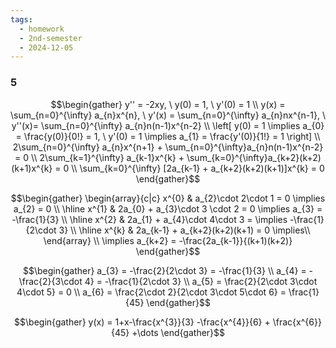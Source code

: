 ```yaml
---
tags:
  - homework
  - 2nd-semester
  - 2024-12-05
---
```


### 5

$$\begin{gather}
y'' = -2xy, \ y(0) = 1, \ y'(0) = 1 \\
y(x) = \sum_{n=0}^{\infty} a_{n}x^{n}, \ y'(x) = \sum_{n=0}^{\infty} a_{n}nx^{n-1}, \ y''(x)=  \sum_{n=0}^{\infty} a_{n}n(n-1)x^{n-2} \\
\left[ y(0) = 1 \implies a_{0} = \frac{y(0)}{0!} = 1, \ y'(0) = 1 \implies a_{1} = \frac{y'(0)}{1!} = 1 \right] \\
2\sum_{n=0}^{\infty} a_{n}x^{n+1} + \sum_{n=0}^{\infty}a_{n}n(n-1)x^{n-2} = 0 \\
2\sum_{k=1}^{\infty} a_{k-1}x^{k} + \sum_{k=0}^{\infty}a_{k+2}(k+2)(k+1)x^{k} = 0 \\
\sum_{k=0}^{\infty} [2a_{k-1} + a_{k+2}(k+2)(k+1)]x^{k} = 0
\end{gather}$$

$$\begin{gather}
\begin{array}{c|c}
x^{0} & a_{2}\cdot 2\cdot 1 = 0 \implies a_{2} = 0 \\
\hline x^{1} & 2a_{0} + a_{3}\cdot 3 \cdot 2 = 0 \implies a_{3} = -\frac{1}{3} \\
\hline x^{2} & 2a_{1} + a_{4}\cdot 4\cdot 3 = \implies -\frac{1}{2\cdot 3} \\ 
\hline x^{k} & 2a_{k-1} + a_{k+2}(k+2)(k+1) = 0 \implies\\
\end{array} \\
\implies a_{k+2} = -\frac{2a_{k-1}}{(k+1)(k+2)}
\end{gather}$$

$$\begin{gather}
a_{3} = -\frac{2}{2\cdot 3} = -\frac{1}{3} \\
a_{4} = -\frac{2}{3\cdot 4} = -\frac{1}{2\cdot 3} \\
a_{5} = \frac{2}{2\cdot 3\cdot 4\cdot 5} = 0 \\
a_{6} = \frac{2\cdot 2}{2\cdot 3\cdot 5\cdot 6} = \frac{1}{45}
\end{gather}$$

$$\begin{gather}
y(x) = 1+x-\frac{x^{3}}{3} -\frac{x^{4}}{6} + \frac{x^{6}}{45} +\dots
\end{gather}$$
